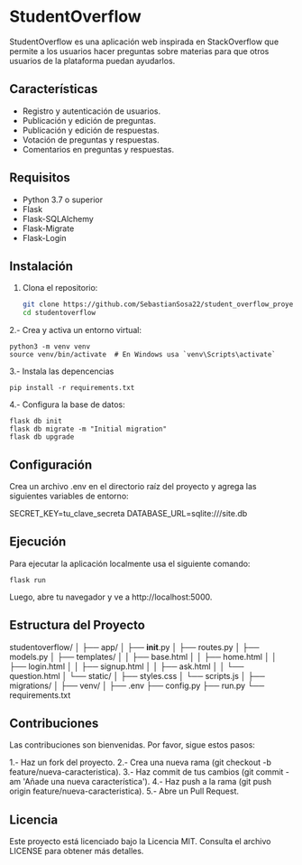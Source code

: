 # StudentOverflow

StudentOverflow es una aplicación web inspirada en StackOverflow que permite a los usuarios hacer preguntas sobre materias para que otros usuarios de la plataforma puedan ayudarlos.

## Características

- Registro y autenticación de usuarios.
- Publicación y edición de preguntas.
- Publicación y edición de respuestas.
- Votación de preguntas y respuestas.
- Comentarios en preguntas y respuestas.

## Requisitos

- Python 3.7 o superior
- Flask
- Flask-SQLAlchemy
- Flask-Migrate
- Flask-Login

## Instalación

1. Clona el repositorio:

   ```bash
   git clone https://github.com/SebastianSosa22/student_overflow_proyecto.git
   cd studentoverflow
   ```

2.- Crea y activa un entorno virtual:

    python3 -m venv venv
    source venv/bin/activate  # En Windows usa `venv\Scripts\activate`

3.- Instala las depencencias

    pip install -r requirements.txt

4.- Configura la base de datos:

    flask db init
    flask db migrate -m "Initial migration"
    flask db upgrade

## Configuración

Crea un archivo .env en el directorio raíz del proyecto y agrega las siguientes variables de entorno:

SECRET_KEY=tu_clave_secreta
DATABASE_URL=sqlite:///site.db

## Ejecución

Para ejecutar la aplicación localmente usa el siguiente comando:

    flask run

Luego, abre tu navegador y ve a http://localhost:5000.

## Estructura del Proyecto

studentoverflow/
│
├── app/
│ ├── **init**.py
│ ├── routes.py
│ ├── models.py
│ ├── templates/
│ │ ├── base.html
│ │ ├── home.html
│ │ ├── login.html
│ │ ├── signup.html
│ │ ├── ask.html
│ │ └── question.html
│ └── static/
│ ├── styles.css
│ └── scripts.js
│
├── migrations/
│
├── venv/
│
├── .env
├── config.py
├── run.py
└── requirements.txt

## Contribuciones

Las contribuciones son bienvenidas. Por favor, sigue estos pasos:

1.- Haz un fork del proyecto.
2.- Crea una nueva rama (git checkout -b feature/nueva-caracteristica).
3.- Haz commit de tus cambios (git commit -am 'Añade una nueva característica').
4.- Haz push a la rama (git push origin feature/nueva-caracteristica).
5.- Abre un Pull Request.

## Licencia

Este proyecto está licenciado bajo la Licencia MIT. Consulta el archivo LICENSE para obtener más detalles.
